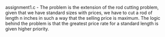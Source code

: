 assignment1.c - The problem is the extension of the rod cutting problem, given that we have standard sizes with prices, we have to cut a rod of length n inches in such a way that the selling price is maximum. The logic behind the problem is that the greatest price rate for a standard length is given higher priority.
